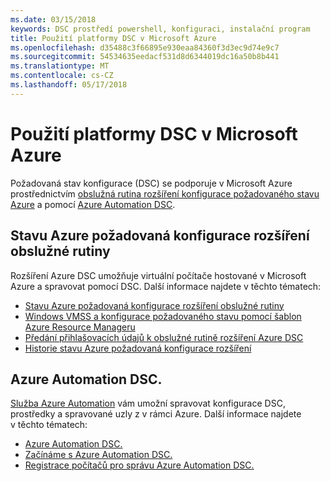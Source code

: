 ```yaml
---
ms.date: 03/15/2018
keywords: DSC prostředí powershell, konfiguraci, instalační program
title: Použití platformy DSC v Microsoft Azure
ms.openlocfilehash: d35488c3f66895e930eaa84360f3d3ec9d74e9c7
ms.sourcegitcommit: 54534635eedacf531d8d6344019dc16a50b8b441
ms.translationtype: MT
ms.contentlocale: cs-CZ
ms.lasthandoff: 05/17/2018
---
```

# <a name="using-dsc-on-microsoft-azure"></a>Použití platformy DSC v Microsoft Azure

Požadovaná stav konfigurace (DSC) se podporuje v Microsoft Azure prostřednictvím [obslužná rutina rozšíření konfigurace požadovaného stavu Azure](/azure/virtual-machines/virtual-machines-windows-extensions-dsc-overview) a pomocí [Azure Automation DSC](/azure/automation/automation-dsc-overview).

## <a name="azure-desired-state-configuration-extension-handler"></a>Stavu Azure požadovaná konfigurace rozšíření obslužné rutiny

Rozšíření Azure DSC umožňuje virtuální počítače hostované v Microsoft Azure a spravovat pomocí DSC.
Další informace najdete v těchto tématech:

- [Stavu Azure požadovaná konfigurace rozšíření obslužné rutiny](/azure/virtual-machines/virtual-machines-windows-extensions-dsc-overview)
- [Windows VMSS a konfigurace požadovaného stavu pomocí šablon Azure Resource Manageru](/azure/virtual-machines/virtual-machines-windows-extensions-dsc-template)
- [Předání přihlašovacích údajů k obslužné rutině rozšíření Azure DSC](/azure/virtual-machines/virtual-machines-windows-extensions-dsc-credentials)
- [Historie stavu Azure požadovaná konfigurace rozšíření](azureDscexthistory.md)

## <a name="azure-automation-dsc"></a>Azure Automation DSC.

[Služba Azure Automation](https://azure.microsoft.com/services/automation/) vám umožní spravovat konfigurace DSC, prostředky a spravované uzly z v rámci Azure. Další informace najdete v těchto tématech:

- [Azure Automation DSC.](/azure/automation/automation-dsc-overview)
- [Začínáme s Azure Automation DSC.](/azure/automation/automation-dsc-getting-started)
- [Registrace počítačů pro správu Azure Automation DSC.](/azure/automation/automation-dsc-onboarding)